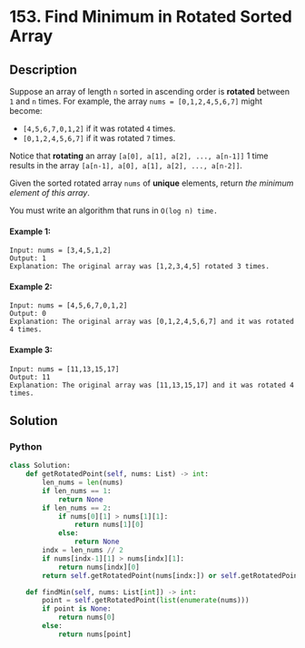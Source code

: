 # 153. Find Minimum in Rotated Sorted Array

## Description
Suppose an array of length `n` sorted in ascending order is **rotated** between `1` and `n` times. For example, the array `nums = [0,1,2,4,5,6,7]` might become:

* `[4,5,6,7,0,1,2]` if it was rotated `4` times.
* `[0,1,2,4,5,6,7]` if it was rotated `7` times.

Notice that **rotating** an array `[a[0], a[1], a[2], ..., a[n-1]]` 1 time results in the array `[a[n-1], a[0], a[1], a[2], ..., a[n-2]]`.

Given the sorted rotated array `nums` of **unique** elements, return *the minimum element of this array*.

You must write an algorithm that runs in `O(log n) time.`

#### Example 1:
```
Input: nums = [3,4,5,1,2]
Output: 1
Explanation: The original array was [1,2,3,4,5] rotated 3 times.
```

#### Example 2:
```
Input: nums = [4,5,6,7,0,1,2]
Output: 0
Explanation: The original array was [0,1,2,4,5,6,7] and it was rotated 4 times.
```

#### Example 3:
```
Input: nums = [11,13,15,17]
Output: 11
Explanation: The original array was [11,13,15,17] and it was rotated 4 times. 
```


## Solution

### Python
```python
class Solution:
    def getRotatedPoint(self, nums: List) -> int:
        len_nums = len(nums)
        if len_nums == 1:
            return None
        if len_nums == 2:
            if nums[0][1] > nums[1][1]:
                return nums[1][0]
            else:
                return None
        indx = len_nums // 2
        if nums[indx-1][1] > nums[indx][1]:
            return nums[indx][0]
        return self.getRotatedPoint(nums[indx:]) or self.getRotatedPoint(nums[:indx])

    def findMin(self, nums: List[int]) -> int:
        point = self.getRotatedPoint(list(enumerate(nums)))
        if point is None:
            return nums[0]
        else:
            return nums[point]
```
